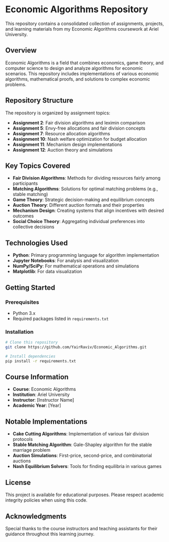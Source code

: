 # Economic Algorithms Repository

This repository contains a consolidated collection of assignments, projects, and learning materials from my Economic Algorithms coursework at Ariel University.

## Overview

Economic Algorithms is a field that combines economics, game theory, and computer science to design and analyze algorithms for economic scenarios. This repository includes implementations of various economic algorithms, mathematical proofs, and solutions to complex economic problems.

## Repository Structure

The repository is organized by assignment topics:

- **Assignment 2**: Fair division algorithms and leximin comparison
- **Assignment 5**: Envy-free allocations and fair division concepts
- **Assignment 7**: Resource allocation algorithms
- **Assignment 10**: Nash welfare optimization for budget allocation
- **Assignment 11**: Mechanism design implementations
- **Assignment 12**: Auction theory and simulations

## Key Topics Covered

- **Fair Division Algorithms**: Methods for dividing resources fairly among participants
- **Matching Algorithms**: Solutions for optimal matching problems (e.g., stable matching)
- **Game Theory**: Strategic decision-making and equilibrium concepts
- **Auction Theory**: Different auction formats and their properties
- **Mechanism Design**: Creating systems that align incentives with desired outcomes
- **Social Choice Theory**: Aggregating individual preferences into collective decisions

## Technologies Used

- **Python**: Primary programming language for algorithm implementation
- **Jupyter Notebooks**: For analysis and visualization
- **NumPy/SciPy**: For mathematical operations and simulations
- **Matplotlib**: For data visualization

## Getting Started

### Prerequisites

- Python 3.x
- Required packages listed in `requirements.txt`

### Installation

```bash
# Clone this repository
git clone https://github.com/YairRaviv/Economic_Algorithms.git

# Install dependencies
pip install -r requirements.txt
```

## Course Information

- **Course**: Economic Algorithms
- **Institution**: Ariel University
- **Instructor**: [Instructor Name]
- **Academic Year**: [Year]

## Notable Implementations

- **Cake Cutting Algorithms**: Implementation of various fair division protocols
- **Stable Matching Algorithm**: Gale-Shapley algorithm for the stable marriage problem
- **Auction Simulations**: First-price, second-price, and combinatorial auctions
- **Nash Equilibrium Solvers**: Tools for finding equilibria in various games

## License

This project is available for educational purposes. Please respect academic integrity policies when using this code.

## Acknowledgments

Special thanks to the course instructors and teaching assistants for their guidance throughout this learning journey.
